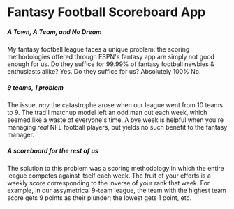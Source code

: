 # Fantasy Football Scoreboard App
##### A Town, A Team, and No Dream 
My fantasy football league faces a unique problem: the scoring methodologies offered through ESPN's fantasy app are simply not good enough for us. 
Do they suffice for 99.99% of fantasy football newbies & enthusiasts alike? Yes. Do they suffice for us? Absolutely 100% No. 

##### 9 teams, 1 problem
The issue, *nay* the catastrophe arose when our league went from 10 teams to 9. The trad'l matchup model left an odd man out each week, which seemed like a waste of everyone's time. A bye week is helpful when you're managing *real* NFL football players, but yields no such benefit to the fantasy manager. 

##### A scoreboard for the rest of us
The solution to this problem was a scoring methodology in which the entire league competes against itself each week. The fruit of your efforts is a weekly score corresponding to the inverse of your rank that week. For example, in our assymetrical 9-team league, the team with the highest team score gets 9 points as their plunder; the lowest gets 1 point, etc. 
